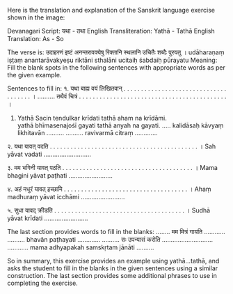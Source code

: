 Here is the translation and explanation of the Sanskrit language exercise shown in the image:

Devanagari Script: यथा - तथा
English Transliteration: Yathā - Tathā
English Translation: As - So

The verse is:
उदाहरणं इष्टं अनन्तरावक्येषु रिक्तानि स्थलानि उचितैः शब्दैः पुरयतु ।
udāharaṇaṃ iṣṭaṃ anantarāvakyeṣu riktāni sthalāni ucitaiḥ śabdaiḥ pūrayatu
Meaning: Fill the blank spots in the following sentences with appropriate words as per the given example.

Sentences to fill in:
१. यथा बाह्य वयं लिखितवान् . . . . . . . . . . . . . . . . . . . . . . . . . . . . . . . . . . . . .  ।
.......... तथैवं चित्रं . . . . . . . . . . . . . . . . . . . . . . . . . . . . . . . . . . . . . . . . . . .  ।
1. Yathā Sacin tendulkar krīdati tathā aham na krīdāmi.  
yathā bhīmasenajośī gayati tathā anyah na gayati.
..... kalidāsaḥ kāvyaṃ likhitavān ..........
.......... ravivarmā citraṃ .............

२. यथा यावत् वदति . . . . . . . . . . . . . . . . . . . . . . . . . . . . . . . . . . . . . . . . . . .  ।
Sah yāvat vadati ...........................

३. मम भगिनी यावत्  पठति . . . . . . . . . . . . . . . . . . . . . . . . . . . . . . . . . . . . . . ।
Mama bhagini yāvat paṭhati .........................

४. अहं मधुरं यावत् इच्छामि . . . . . . . . . . . . . . . . . . . . . . . . . . . . . . . . . . . . ।
Ahaṃ madhuraṃ yāvat icchāmi .........................

५. सुधा यावद्  क्रीडति . . . . . . . . . . . . . . . . . . . . . . . . . . . . . . . . . . . . . . ।
Sudhā yāvat krīdati .........................

The last section provides words to fill in the blanks:
........ मम मित्रं गायति ............
.......... bhavān paṭhayati .............
.......... सः उपन्यासं करोति .............................
............ mama adhyapakah samskṛtam jānāti ..........

So in summary, this exercise provides an example using yathā...tathā, and asks the student to fill in the blanks in the given sentences using a similar construction. The last section provides some additional phrases to use in completing the exercise.